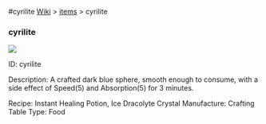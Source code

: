 #cyrilite
<a href="/wiki.html">Wiki</a> > <a href="/posts/wiki/items/index.html">items</a> > <a>cyrilite</a>
<div class="iteminfo">
<h3>cyrilite</h3>
<img class="pixelimage" src="https://dragon-force-studio.com/images/EF_wiki/cyrilite.png">

<a class="iteminfoitem">ID: cyrilite</a></div>
Description:  A crafted dark blue sphere, smooth enough to consume, with a side effect of Speed(5) and Absorption(5) for 3 minutes.

Recipe:  Instant Healing Potion, Ice Dracolyte Crystal
Manufacture:  Crafting Table
Type:  Food